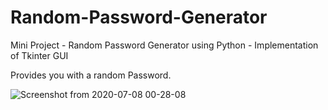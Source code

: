 # Random-Password-Generator
Mini Project - Random Password Generator using Python - Implementation of Tkinter GUI

Provides you with a random Password.

![Screenshot from 2020-07-08 00-28-08](https://user-images.githubusercontent.com/42731608/86880563-7ed5dc80-c10a-11ea-8251-26eb1f2d7b7d.png)
